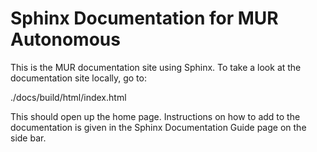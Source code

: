 # Sphinx Documentation for MUR Autonomous

This is the MUR documentation site using Sphinx. To take a look at the documentation site locally, go to:

./docs/build/html/index.html

This should open up the home page. Instructions on how to add to the documentation is given in the Sphinx Documentation Guide page on the side bar.
